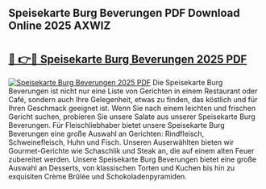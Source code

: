 ## Speisekarte Burg Beverungen PDF Download Online 2025 AXWIZ

# <h2><a href="http://gca16tr.nevu.top/?p=Speisekarte+Burg+Beverungen">🔗 👉🔴 Speisekarte Burg Beverungen 2025 PDF</a></h2>

[![Speisekarte Burg Beverungen 2025 PDF](https://i.imgur.com/dBaPXMq.png)](http://gca16tr.nevu.top/?p=Speisekarte+Burg+Beverungen)
Die Speisekarte Burg Beverungen ist nicht nur eine Liste von Gerichten in einem Restaurant oder Café, sondern auch Ihre Gelegenheit, etwas zu finden, das köstlich und für Ihren Geschmack geeignet ist. Wenn Sie nach einem leichten und frischen Gericht suchen, probieren Sie unsere Salate aus unserer Speisekarte Burg Beverungen. Für Fleischliebhaber bietet unsere Speisekarte Burg Beverungen eine große Auswahl an Gerichten: Rindfleisch, Schweinefleisch, Huhn und Fisch. Unseren Auserwählten bieten wir Gourmet-Gerichte wie Schaschlik und Steak an, die auf einem alten Feuer zubereitet werden. Unsere Speisekarte Burg Beverungen bietet eine große Auswahl an Desserts, von klassischen Torten und Kuchen bis hin zu exquisiten Crème Brûlée und Schokoladenpyramiden.
